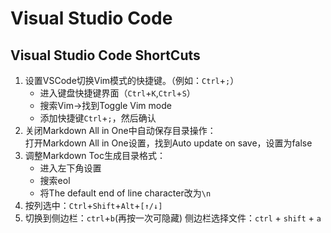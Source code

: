 # Visual Studio Code

## Visual Studio Code ShortCuts   
1. 设置VSCode切换Vim模式的快捷键。（例如：`Ctrl`+`;`）   
   * 进入键盘快捷键界面（`Ctrl`+`K`,`Ctrl`+`S`）   
   * 搜索Vim->找到Toggle Vim mode      
   * 添加快捷键`Ctrl`+`;`，然后确认
2. 关闭Markdown All in One中自动保存目录操作：   
    打开Markdown All in One设置，找到Auto update on save，设置为false
3. 调整Markdown Toc生成目录格式：     
    * 进入左下角设置  
    * 搜索eol   
    * 将The default end of line character改为`\n`    
4. 按列选中：`Ctrl`+`Shift`+`Alt`+`[↑/↓]`
5. 切换到侧边栏：`ctrl`+`b`(再按一次可隐藏)
   侧边栏选择文件：`ctrl` + `shift` + `a`
